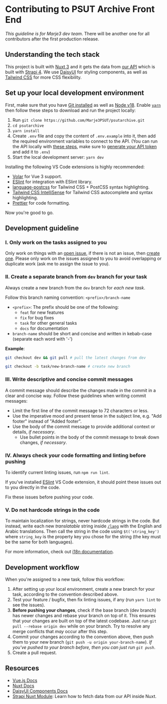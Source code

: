 # Contributing to PSUT Archive Front End

_This guideline is for Marje3 dev team_. There will be another one for all contributors after the first production
release.

## Understanding the tech stack

This project is built with [Nuxt 3](https://nuxt.com/) and it gets the data from
[our API](https://github.com/Marje3PSUT/psutarchive-api) which is built with [Strapi 4](https://docs.strapi.io/). We use
[DaisyUI](https://daisyui.com/) for styling components, as well as [Tailwind CSS](https://tailwindcss.com/) for more CSS
flexibility.

## Set up your local development environment

First, make sure that you have [Git installed](https://git-scm.com/downloads) as well as
[Node v18](https://nodejs.org/en). Enable [`yarn`](https://yarnpkg.com/getting-started/install) then follow these steps
to download and run the project locally:

1. Run `git clone https://github.com/Marje3PSUT/psutarchive.git`
2. `cd psutarchive`
3. `yarn install`
4. Create `.env` file and copy the content of `.env.example` into it, then add the required environment variables to
   connect to the API. (You can run the API locally with
   [these steps](https://github.com/Marje3PSUT/psutarchive-api#run-locally), make sure to
   [generate your API token](https://docs.strapi.io/user-docs/settings/API-tokens) and add it to `.env`)
5. Start the local development server: `yarn dev`

Installing the following VS Code extensions is highly recommended:

- [Volar](https://marketplace.visualstudio.com/items?itemName=Vue.volar) for Vue 3 support.
- [ESlint](https://marketplace.visualstudio.com/items?itemName=dbaeumer.vscode-eslint) for integration with ESlint
  library.
- [language-postcss](https://marketplace.visualstudio.com/items?itemName=cpylua.language-postcss) for Tailwind CSS +
  PostCSS syntax highlighting.
- [Tailwind CSS IntelliSense](https://marketplace.visualstudio.com/items?itemName=bradlc.vscode-tailwindcss) for
  Tailwind CSS autocomplete and syntax highlighting.
- [Prettier](https://marketplace.visualstudio.com/items?itemName=esbenp.prettier-vscode) for code formatting.

Now you're good to go.

## Development guideline

### I. Only work on the tasks assigned to you

Only work on things with an [open issue](https://github.com/Marje3PSUT/psutarchive/issues?q=is%3Aopen+is%3Aissue), if
there is not an issue, then [create one](https://github.com/Marje3PSUT/psutarchive/issues/new). Please only work on the
issues assigned to you to avoid overlapping or duplicate work (ask me to assign the issue to you).

### II. Create a separate branch from `dev` branch for your task

Always create a new branch from the `dev` branch for _each new task_.

Follow this branch naming convention: `<prefix>/branch-name`

- `<prefix>`: The prefix should be one of the following:
  - `feat` for new features
  - `fix` for bug fixes
  - `task` for other general tasks
  - `docs` for documentation
- `branch-name` should be short and concise and written in kebab-case (separate each word with '-')

**Example**:

```sh
git checkout dev && git pull # pull the latest changes from dev

git checkout -b task/new-branch-name # create new branch
```

### III. Write descriptive and concise commit messages

A commit message should describe the changes made in the commit in a clear and concise way. Follow these guidelines when
writing commit messages:

- Limit the first line of the commit message to 72 characters or less.
- Use the imperative mood and present tense in the subject line, e.g. "Add footer" instead of "Added footer".
- Use the body of the commit message to provide additional context or details, _if necessary_.
  - Use bullet points in the body of the commit message to break down changes, _if necessary_.

### IV. Always check your code formatting and linting before pushing

To identify current linting issues, run `npm run lint`.

If you've installed [ESlint](https://marketplace.visualstudio.com/items?itemName=dbaeumer.vscode-eslint) VS Code
extension, it should point these issues out to you directly in the code.

Fix these issues before pushing your code.

### V. Do not hardcode strings in the code

To maintain localization for strings, never hardcode strings in the code. But instead, write each new _translatable_
string inside [`/lang`](https://github.com/Marje3PSUT/psutarchive/tree/dev/lang) with the English and Arabic
translations. Then call the string in the code using `$t('string_key')` where `string_key` is the property key you chose
for the string (the key must be the same for both languages).

For more information, check out [i18n documentation](https://v8.i18n.nuxtjs.org/getting-started/basic-usage).

## Development workflow

When you're assigned to a new task, follow this workflow:

1. After setting up your local environment, create a new branch for your task, according to the convention described
   above.
2. Test your feature / bugfix, then fix linting issues, if any (run `yarn lint` to see the issues).
3. **Before pushing your changes**, check if the base branch (dev branch) has newer changes and rebase your branch on
   top of it. This ensures that your changes are built on top of the latest codebase. Just run
   `git pull --rebase origin dev` while on your branch. Try to resolve any merge conflicts that _may_ occur after this
   step.
4. Commit your changes according to the convention above, then push them to your new branch
   (`git push -u origin your-branch-name`). _If you've pushed to your branch before, then you can just run `git push`_.
5. Create a pull request.

## Resources

- [Vue.js Docs](https://vuejs.org/guide/introduction.html)
- [Nuxt Docs](https://nuxt.com/docs)
- [DaisyUI Components Docs](https://daisyui.com/components/)
- [Strapi Nuxt Module](https://strapi.nuxtjs.org/usage): Learn how to fetch data from our API inside Nuxt.
